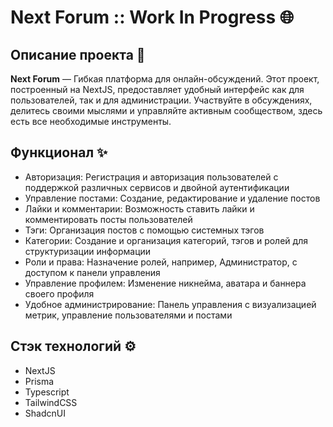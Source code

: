 # Next Forum :: Work In Progress 🌐

## Описание проекта 📝

**Next Forum** — Гибкая платформа для онлайн-обсуждений. Этот проект, построенный на NextJS, предоставляет удобный интерфейс как для пользователей, так и для администрации. Участвуйте в обсуждениях, делитесь своими мыслями и управляйте активным сообществом, здесь есть все необходимые инструменты.

## Функционал ✨

-   Авторизация: Регистрация и авторизация пользователей с поддержкой различных сервисов и двойной аутентификации
-   Управление постами: Создание, редактирование и удаление постов
-   Лайки и комментарии: Возможность ставить лайки и комментировать посты пользователей
-   Тэги: Организация постов с помощью системных тэгов
-   Категории: Создание и организация категорий, тэгов и ролей для структуризации информации
-   Роли и права: Назначение ролей, например, Администратор, с доступом к панели управления
-   Управление профилем: Изменение никнейма, аватара и баннера своего профиля
-   Удобное администрирование: Панель управления с визуализацией метрик, управление пользователями и постами

## Стэк технологий ⚙️

-   NextJS
-   Prisma
-   Typescript
-   TailwindCSS
-   ShadcnUI
